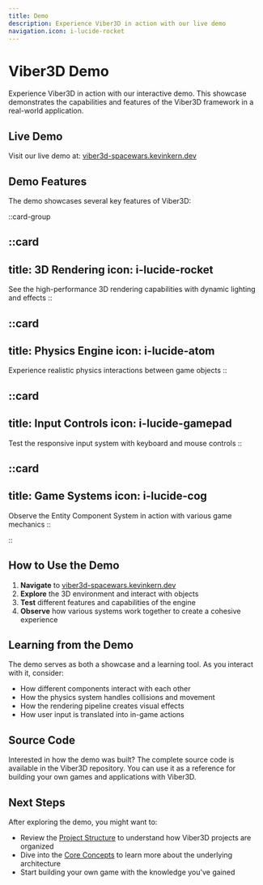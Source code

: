 ```yaml
---
title: Demo
description: Experience Viber3D in action with our live demo
navigation.icon: i-lucide-rocket
---
```


# Viber3D Demo

Experience Viber3D in action with our interactive demo. This showcase demonstrates the capabilities and features of the Viber3D framework in a real-world application.

## Live Demo

Visit our live demo at: [viber3d-spacewars.kevinkern.dev](https://viber3d-spacewars.kevinkern.dev/)

## Demo Features

The demo showcases several key features of Viber3D:

::card-group

::card
---
title: 3D Rendering
icon: i-lucide-rocket
---
See the high-performance 3D rendering capabilities with dynamic lighting and effects
::

::card
---
title: Physics Engine
icon: i-lucide-atom
---
Experience realistic physics interactions between game objects
::

::card
---
title: Input Controls
icon: i-lucide-gamepad
---
Test the responsive input system with keyboard and mouse controls
::

::card
---
title: Game Systems
icon: i-lucide-cog
---
Observe the Entity Component System in action with various game mechanics
::

::

## How to Use the Demo

1. **Navigate** to [viber3d-spacewars.kevinkern.dev](https://viber3d-spacewars.kevinkern.dev/)
2. **Explore** the 3D environment and interact with objects
3. **Test** different features and capabilities of the engine
4. **Observe** how various systems work together to create a cohesive experience

## Learning from the Demo

The demo serves as both a showcase and a learning tool. As you interact with it, consider:

- How different components interact with each other
- How the physics system handles collisions and movement
- How the rendering pipeline creates visual effects
- How user input is translated into in-game actions

## Source Code

Interested in how the demo was built? The complete source code is available in the Viber3D repository. You can use it as a reference for building your own games and applications with Viber3D.

## Next Steps

After exploring the demo, you might want to:

- Review the [Project Structure](/getting-started/project-structure) to understand how Viber3D projects are organized
- Dive into the [Core Concepts](/core-concepts/ecs-overview) to learn more about the underlying architecture
- Start building your own game with the knowledge you've gained 